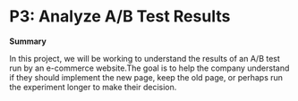 # P3: Analyze A/B Test Results

**Summary**

In this project, we will be working to understand the results of an A/B test run by an e-commerce website.The goal is to help the company understand if they should implement the new page, keep the old page, or perhaps run the experiment longer to make their decision.
